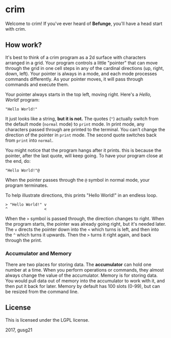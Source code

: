 # crim

Welcome to crim! If you've ever heard of __Befunge__, you'll have a head start with crim.

## How work?

It's best to think of a crim program as a 2d surface with characters arranged in a grid. Your program controls a little "pointer" that can move through the grid in one cell steps in any of the cardinal directions (up, right, down, left). Your pointer is always in a mode, and each mode processes commands differently. As your pointer moves, it will pass through commands and execute them.

Your pointer always starts in the top left, moving right. Here's a _Hello, World!_ program:

    "Hello World!"

It just looks like a string, __but it is not.__ The quotes (`"`) actually switch from the default mode (`normal` mode) to `print` mode. In print mode, any characters passed through are printed to the terminal. You can't change the direction of the pointer in `print` mode. The second quote switches back from `print` into `normal`.

You might notice that the program hangs after it prints. this is because the pointer, after the last quote, will keep going. To have your program close at the end, do:

    "Hello World!"@

When the pointer passes through the `@` symbol in normal mode, your program terminates.

To help illustrate directions, this prints "Hello World!" in an endless loop.

    > "Hello World!" v
    ^                <
    
When the `>` symbol is passed through, the direction changes to right. When the program starts, the pointer was already going right, but it's needed later. The `v` directs the pointer down into the `<` which turns is left, and then into the `^` which turns it upwards. Then the `>` turns it right again, and back through the print.

### Accumulator and Memory

There are two places for storing data. The __accumulator__ can hold one number at a time. When you perform operations or commands, they almost always change the value of the accumulator. Memory is for storing data. You would pull data out of memory into the accumulator to work with it, and then put it back for later. Memory by default has 100 slots (0-99), but can be resized from the command line.

## License

This is licensed under the LGPL license.

2017, gusg21
